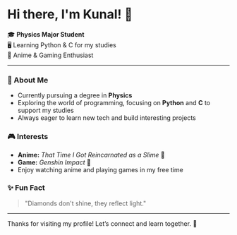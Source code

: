 # Hi there, I'm Kunal! 👋

🎓 **Physics Major Student**  
🖥️ Learning Python & C for my studies  
🌟 Anime & Gaming Enthusiast

---

### 🚀 About Me

- Currently pursuing a degree in **Physics**
- Exploring the world of programming, focusing on **Python** and **C** to support my studies
- Always eager to learn new tech and build interesting projects

### 🎮 Interests

- **Anime:** _That Time I Got Reincarnated as a Slime_ 🍜
- **Game:** _Genshin Impact_ 💫
- Enjoy watching anime and playing games in my free time

### ✨ Fun Fact

> "Diamonds don't shine, they reflect light."

---

Thanks for visiting my profile! Let’s connect and learn together. 🌱
